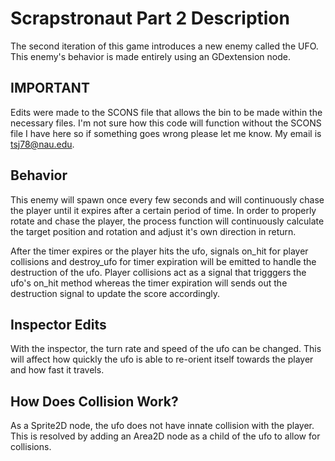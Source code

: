 # Scrapstronaut Part 2 Description
The second iteration of this game introduces a new enemy called the UFO.
This enemy's behavior is made entirely using an GDextension node.

## IMPORTANT
Edits were made to the SCONS file that allows the bin to be made within the necessary files. I'm not sure how this code will function without the SCONS file I have here so if something goes wrong please let me know. My email is tsj78@nau.edu.

## Behavior
This enemy will spawn once every few seconds and will continuously chase the player until it expires after a certain period of time.
In order to properly rotate and chase the player, the process function will continuously calculate the target position and rotation and adjust it's own direction in return.

After the timer expires or the player hits the ufo, signals on_hit for player collisions and destroy_ufo for timer expiration will be emitted to handle the destruction of the ufo. Player collisions act as a signal that trigggers the ufo's on_hit method whereas the timer expiration will sends out the destruction signal to update the score accordingly.

## Inspector Edits
With the inspector, the turn rate and speed of the ufo can be changed. This will affect how quickly the ufo is able to re-orient itself towards the player and how fast it travels.

## How Does Collision Work?
As a Sprite2D node, the ufo does not have innate collision with the player. This is resolved by adding an Area2D node as a child of the ufo to allow for collisions.
